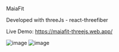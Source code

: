 MaiaFit

Developed with  threeJs -  react-threefiber

Live Demo: https://maiafit-threejs.web.app/

![image](https://user-images.githubusercontent.com/45063194/178983208-fd62d504-aee6-445b-aeb5-ad1c41422f61.png)
![image](https://user-images.githubusercontent.com/45063194/178983294-9aaf9b5d-8a8d-42ee-a2b8-c053643400a2.png)
